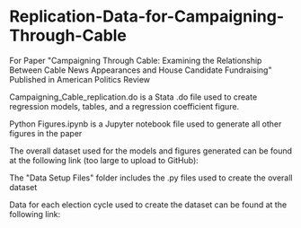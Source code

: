 # Replication-Data-for-Campaigning-Through-Cable
For Paper "Campaigning Through Cable: Examining the Relationship Between Cable News Appearances and House Candidate Fundraising" Published in American Politics Review

Campaigning_Cable_replication.do is a Stata .do file used to create regression models, tables, and a regression coefficient figure.

Python Figures.ipynb is a Jupyter notebook file used to generate all other figures in the paper

The overall dataset used for the models and figures generated can be found at the following link (too large to upload to GitHub): 

The "Data Setup Files" folder includes the .py files used to create the overall dataset

Data for each election cycle used to create the dataset can be found at the following link:
